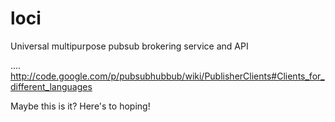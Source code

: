 loci
====

Universal multipurpose pubsub brokering service and API

.... http://code.google.com/p/pubsubhubbub/wiki/PublisherClients#Clients_for_different_languages

Maybe this is it? Here's to hoping!